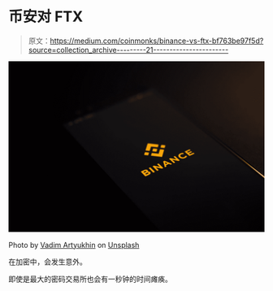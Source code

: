 # 币安对 FTX

> 原文：<https://medium.com/coinmonks/binance-vs-ftx-bf763be97f5d?source=collection_archive---------21----------------------->

![](img/a947c78952673f3f7aecdd63b31d7d00.png)

Photo by [Vadim Artyukhin](https://unsplash.com/es/@vademann?utm_source=medium&utm_medium=referral) on [Unsplash](https://unsplash.com?utm_source=medium&utm_medium=referral)

在加密中，会发生意外。

即使是最大的密码交易所也会有一秒钟的时间瘫痪。